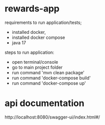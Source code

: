 # rewards-app
requirements to run application/tests;
- installed docker,
- installed docker compose
- java 17

steps to run application:
- open terminal/console
- go to main project folder
- run command 'mvn clean package'
- run command 'docker-compose build'
- run command 'docker-compose up'

# api documentation
http://localhost:8080/swagger-ui/index.html#/